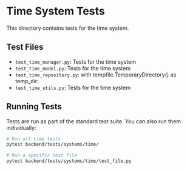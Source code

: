 # Time System Tests

This directory contains tests for the time system.

## Test Files

- `test_time_manager.py`: Tests for the time system
- `test_time_model.py`: Tests for the time system
- `test_time_repository.py`: with tempfile.TemporaryDirectory() as temp_dir:
- `test_time_utils.py`: Tests for the time system

## Running Tests

Tests are run as part of the standard test suite. You can also run them individually:

```bash
# Run all time tests
pytest backend/tests/systems/time/

# Run a specific test file
pytest backend/tests/systems/time/test_file.py
```
